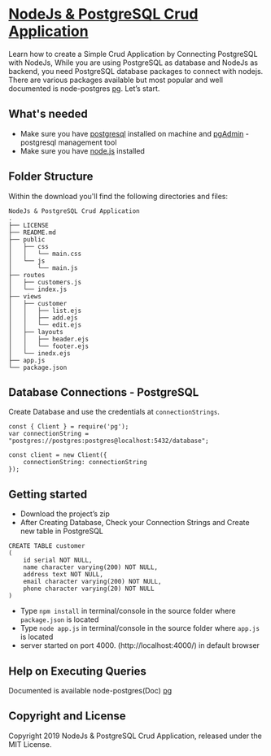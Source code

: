 ﻿# [NodeJs & PostgreSQL Crud Application](https://github.com/StepanLush/GitRepo)

Learn how to create a Simple Crud Application by Connecting PostgreSQL with NodeJs, While you are using PostgreSQL as database and NodeJs as backend, you need PostgreSQL database packages to connect with nodejs. There are various packages available but most popular and well documented is node-postgres [pg](https://node-postgres.com/). Let’s start.

## What's needed

- Make sure you have [postgresql](https://www.postgresql.org/download/) installed on machine and [pgAdmin](https://www.pgadmin.org/download/) - postgresql management tool
- Make sure you have [node.js](https://nodejs.org/en/download/) installed

## Folder Structure

Within the download you'll find the following directories and files:
```
NodeJs & PostgreSQL Crud Application
.
├── LICENSE
├── README.md
├── public
│   ├── css
│   │   └── main.css
│   └── js
│       └── main.js
├── routes
│	├── customers.js
│	└── index.js
├── views
│   ├── customer
│   │   ├── list.ejs
│   │   ├── add.ejs
│   │   └── edit.ejs
│   ├── layouts
│   │   ├── header.ejs
│   │   └── footer.ejs
│   └── inedx.ejs
├── app.js
└── package.json
```

## Database Connections - PostgreSQL

Create Database and use the credentials at `connectionStrings`.

```
const { Client } = require('pg');
var connectionString = "postgres://postgres:postgres@localhost:5432/database";

const client = new Client({
    connectionString: connectionString
});
```

## Getting started

- Download the project’s zip
- After Creating Database, Check your Connection Strings and Create new table in PostgreSQL

```
CREATE TABLE customer
(
    id serial NOT NULL,
    name character varying(200) NOT NULL,
    address text NOT NULL,
    email character varying(200) NOT NULL,
    phone character varying(20) NOT NULL
)

```

- Type `npm install` in terminal/console in the source folder where `package.json` is located
- Type `node app.js` in terminal/console in the source folder where `app.js` is located
- server started on port 4000. (http://localhost:4000/) in default browser

## Help on Executing Queries

Documented is available node-postgres(Doc) [pg](https://node-postgres.com/features/queries)

## Copyright and License
Copyright 2019 NodeJs & PostgreSQL Crud Application, released under the MIT License.

